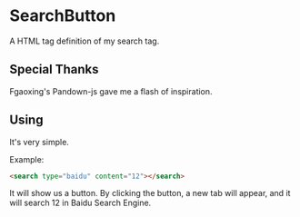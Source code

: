 # SearchButton

 A HTML tag definition of my search tag.

## Special Thanks

Fgaoxing's Pandown-js gave me a flash of inspiration.

## Using

It's very simple.

Example:

```html
<search type="baidu" content="12"></search>
```

It will show us a button. By clicking the button, a new tab will appear, and it will search 12 in Baidu Search Engine.
